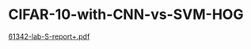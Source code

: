 # CIFAR-10-with-CNN-vs-SVM-HOG

[61342-lab-S-report+.pdf](https://github.com/user-attachments/files/17556102/61342-lab-S-report%2B.pdf)
